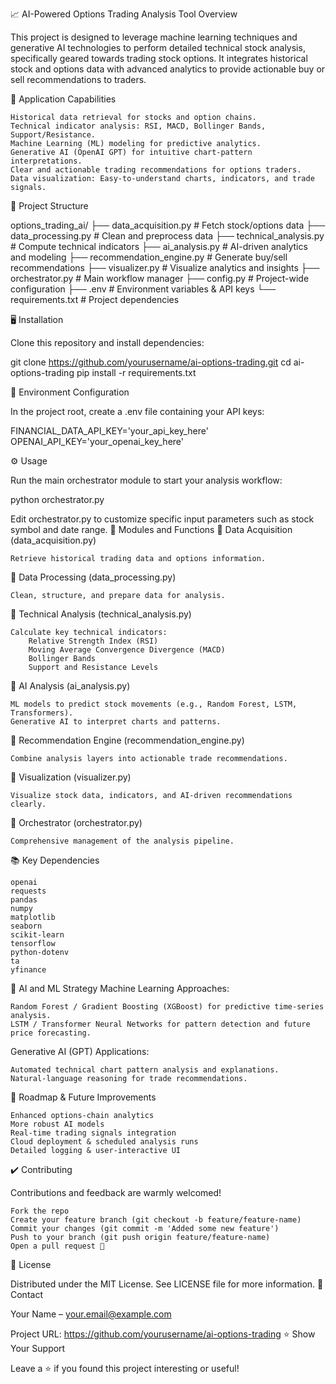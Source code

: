 
📈 AI-Powered Options Trading Analysis Tool
Overview

This project is designed to leverage machine learning techniques and generative AI technologies to perform detailed technical stock analysis, specifically geared towards trading stock options. It integrates historical stock and options data with advanced analytics to provide actionable buy or sell recommendations to traders.

🚀 Application Capabilities

    Historical data retrieval for stocks and option chains.
    Technical indicator analysis: RSI, MACD, Bollinger Bands, Support/Resistance.
    Machine Learning (ML) modeling for predictive analytics.
    Generative AI (OpenAI GPT) for intuitive chart-pattern interpretations.
    Clear and actionable trading recommendations for options traders.
    Data visualization: Easy-to-understand charts, indicators, and trade signals.

📂 Project Structure

options_trading_ai/
├── data_acquisition.py         # Fetch stock/options data
├── data_processing.py          # Clean and preprocess data
├── technical_analysis.py       # Compute technical indicators
├── ai_analysis.py              # AI-driven analytics and modeling
├── recommendation_engine.py    # Generate buy/sell recommendations
├── visualizer.py               # Visualize analytics and insights
├── orchestrator.py             # Main workflow manager
├── config.py                   # Project-wide configuration
├── .env                        # Environment variables & API keys
└── requirements.txt            # Project dependencies

🖥️ Installation

Clone this repository and install dependencies:

git clone https://github.com/yourusername/ai-options-trading.git
cd ai-options-trading
pip install -r requirements.txt

🔑 Environment Configuration

In the project root, create a .env file containing your API keys:

FINANCIAL_DATA_API_KEY='your_api_key_here'
OPENAI_API_KEY='your_openai_key_here'

⚙️ Usage

Run the main orchestrator module to start your analysis workflow:

python orchestrator.py

Edit orchestrator.py to customize specific input parameters such as stock symbol and date range.
📘 Modules and Functions
🔸 Data Acquisition (data_acquisition.py)

    Retrieve historical trading data and options information.

🔸 Data Processing (data_processing.py)

    Clean, structure, and prepare data for analysis.

🔸 Technical Analysis (technical_analysis.py)

    Calculate key technical indicators:
        Relative Strength Index (RSI)
        Moving Average Convergence Divergence (MACD)
        Bollinger Bands
        Support and Resistance Levels

🔸 AI Analysis (ai_analysis.py)

    ML models to predict stock movements (e.g., Random Forest, LSTM, Transformers).
    Generative AI to interpret charts and patterns.

🔸 Recommendation Engine (recommendation_engine.py)

    Combine analysis layers into actionable trade recommendations.

🔸 Visualization (visualizer.py)

    Visualize stock data, indicators, and AI-driven recommendations clearly.

🔸 Orchestrator (orchestrator.py)

    Comprehensive management of the analysis pipeline.

📚 Key Dependencies

    openai
    requests
    pandas
    numpy
    matplotlib
    seaborn
    scikit-learn
    tensorflow
    python-dotenv
    ta
    yfinance

🧠 AI and ML Strategy
Machine Learning Approaches:

    Random Forest / Gradient Boosting (XGBoost) for predictive time-series analysis.
    LSTM / Transformer Neural Networks for pattern detection and future price forecasting.

Generative AI (GPT) Applications:

    Automated technical chart pattern analysis and explanations.
    Natural-language reasoning for trade recommendations.

🔧 Roadmap & Future Improvements

    Enhanced options-chain analytics
    More robust AI models
    Real-time trading signals integration
    Cloud deployment & scheduled analysis runs
    Detailed logging & user-interactive UI

✔️ Contributing

Contributions and feedback are warmly welcomed!

    Fork the repo
    Create your feature branch (git checkout -b feature/feature-name)
    Commit your changes (git commit -m 'Added some new feature')
    Push to your branch (git push origin feature/feature-name)
    Open a pull request 🚀

📃 License

Distributed under the MIT License. See LICENSE file for more information.
📧 Contact

Your Name – your.email@example.com

Project URL: https://github.com/yourusername/ai-options-trading
⭐ Show Your Support

Leave a ⭐ if you found this project interesting or useful!
